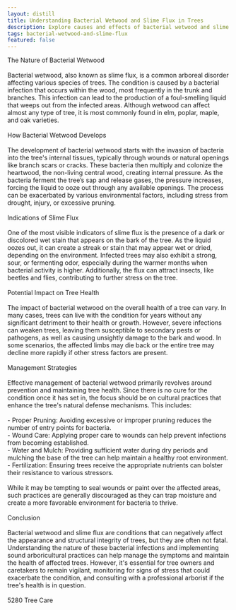 ```yaml
---
layout: distill
title: Understanding Bacterial Wetwood and Slime Flux in Trees
description: Explore causes and effects of bacterial wetwood and slime flux on trees, including symptoms, management, and prevention strategies.
tags: bacterial-wetwood-and-slime-flux
featured: false
---
```


The Nature of Bacterial Wetwood<br /><br />Bacterial wetwood, also known as slime flux, is a common arboreal disorder affecting various species of trees. The condition is caused by a bacterial infection that occurs within the wood, most frequently in the trunk and branches. This infection can lead to the production of a foul-smelling liquid that weeps out from the infected areas. Although wetwood can affect almost any type of tree, it is most commonly found in elm, poplar, maple, and oak varieties.<br /><br />How Bacterial Wetwood Develops<br /><br />The development of bacterial wetwood starts with the invasion of bacteria into the tree's internal tissues, typically through wounds or natural openings like branch scars or cracks. These bacteria then multiply and colonize the heartwood, the non-living central wood, creating internal pressure. As the bacteria ferment the tree’s sap and release gases, the pressure increases, forcing the liquid to ooze out through any available openings. The process can be exacerbated by various environmental factors, including stress from drought, injury, or excessive pruning.<br /><br />Indications of Slime Flux<br /><br />One of the most visible indicators of slime flux is the presence of a dark or discolored wet stain that appears on the bark of the tree. As the liquid oozes out, it can create a streak or stain that may appear wet or dried, depending on the environment. Infected trees may also exhibit a strong, sour, or fermenting odor, especially during the warmer months when bacterial activity is higher. Additionally, the flux can attract insects, like beetles and flies, contributing to further stress on the tree.<br /><br />Potential Impact on Tree Health<br /><br />The impact of bacterial wetwood on the overall health of a tree can vary. In many cases, trees can live with the condition for years without any significant detriment to their health or growth. However, severe infections can weaken trees, leaving them susceptible to secondary pests or pathogens, as well as causing unsightly damage to the bark and wood. In some scenarios, the affected limbs may die back or the entire tree may decline more rapidly if other stress factors are present.<br /><br />Management Strategies<br /><br />Effective management of bacterial wetwood primarily revolves around prevention and maintaining tree health. Since there is no cure for the condition once it has set in, the focus should be on cultural practices that enhance the tree's natural defense mechanisms. This includes:<br /><br />- Proper Pruning: Avoiding excessive or improper pruning reduces the number of entry points for bacteria.<br />- Wound Care: Applying proper care to wounds can help prevent infections from becoming established.<br />- Water and Mulch: Providing sufficient water during dry periods and mulching the base of the tree can help maintain a healthy root environment.<br />- Fertilization: Ensuring trees receive the appropriate nutrients can bolster their resistance to various stressors.<br /><br />While it may be tempting to seal wounds or paint over the affected areas, such practices are generally discouraged as they can trap moisture and create a more favorable environment for bacteria to thrive.<br /><br />Conclusion<br /><br />Bacterial wetwood and slime flux are conditions that can negatively affect the appearance and structural integrity of trees, but they are often not fatal. Understanding the nature of these bacterial infections and implementing sound arboricultural practices can help manage the symptoms and maintain the health of affected trees. However, it's essential for tree owners and caretakers to remain vigilant, monitoring for signs of stress that could exacerbate the condition, and consulting with a professional arborist if the tree's health is in question.<br /><br />5280 Tree Care
